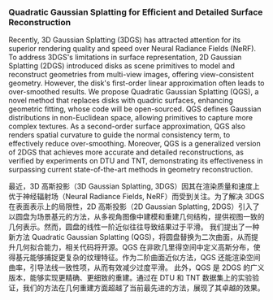 ### Quadratic Gaussian Splatting for Efficient and Detailed Surface Reconstruction

Recently, 3D Gaussian Splatting (3DGS) has attracted attention for its superior rendering quality and speed over Neural Radiance Fields (NeRF). To address 3DGS's limitations in surface representation, 2D Gaussian Splatting (2DGS) introduced disks as scene primitives to model and reconstruct geometries from multi-view images, offering view-consistent geometry. However, the disk's first-order linear approximation often leads to over-smoothed results. We propose Quadratic Gaussian Splatting (QGS), a novel method that replaces disks with quadric surfaces, enhancing geometric fitting, whose code will be open-sourced. QGS defines Gaussian distributions in non-Euclidean space, allowing primitives to capture more complex textures. As a second-order surface approximation, QGS also renders spatial curvature to guide the normal consistency term, to effectively reduce over-smoothing. Moreover, QGS is a generalized version of 2DGS that achieves more accurate and detailed reconstructions, as verified by experiments on DTU and TNT, demonstrating its effectiveness in surpassing current state-of-the-art methods in geometry reconstruction.

最近，3D 高斯投影（3D Gaussian Splatting, 3DGS）因其在渲染质量和速度上优于神经辐射场（Neural Radiance Fields, NeRF）而受到关注。为了解决 3DGS 在表面表示上的局限性，2D 高斯投影（2D Gaussian Splatting, 2DGS）引入了以圆盘为场景基元的方法，从多视角图像中建模和重建几何结构，提供视图一致的几何表示。然而，圆盘的线性一阶近似往往导致结果过于平滑。
我们提出了一种新方法 Quadratic Gaussian Splatting (QGS)，将圆盘替换为二次曲面，从而提升几何拟合能力，相关代码将开源。QGS 在非欧几里得空间中定义高斯分布，使得基元能够捕捉更复杂的纹理特征。作为二阶曲面近似方法，QGS 还能渲染空间曲率，引导法线一致性项，从而有效减少过度平滑。
此外，QGS 是 2DGS 的广义版本，能够实现更精确、更细致的重建。通过在 DTU 和 TNT 数据集上的实验验证，我们的方法在几何重建方面超越了当前最先进的方法，展现了其卓越的效果。
